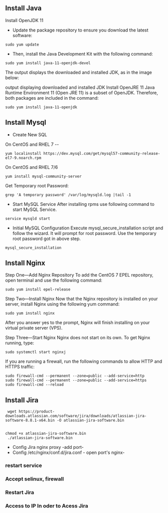 ## Install Java

Install OpenJDK 11
-  Update the package repository to ensure you download the latest software:
```
sudo yum update
```
-  Then, install the Java Development Kit with the following command:
```
sudo yum install java-11-openjdk-devel
```
The output displays the downloaded and installed JDK, as in the image below:

output displaying downloaded and installed JDK
Install OpenJRE 11
Java Runtime Environment 11 (Open JRE 11) is a subset of OpenJDK. Therefore, both packages are included in the command:

```
sudo yum install java-11-openjdk
```

## Install Mysql
- Create New SQL 

On CentOS and RHEL 7 -- 
```
yum localinstall https://dev.mysql.com/get/mysql57-community-release-el7-9.noarch.rpm
```

On CentOS and RHEL 7/6

```
yum install mysql-community-server
```

Get Temporary root Password:

```
grep 'A temporary password' /var/log/mysqld.log |tail -1
```
-  Start MySQL Service
After installing rpms use following command to start MySQL Service.

```
service mysqld start
```
- Initial MySQL Configuration
Execute mysql_secure_installation script and follow the wizard. It will prompt for root password. Use the temporary root password got in above step.

```
mysql_secure_installation
```
## Install Nginx

Step One—Add Nginx Repository
To add the CentOS 7 EPEL repository, open terminal and use the following command:

```
sudo yum install epel-release
```
Step Two—Install Nginx
Now that the Nginx repository is installed on your server, install Nginx using the following yum command:

```
sudo yum install nginx
```
After you answer yes to the prompt, Nginx will finish installing on your virtual private server (VPS).

Step Three—Start Nginx
Nginx does not start on its own. To get Nginx running, type:

```
sudo systemctl start nginxj
```
If you are running a firewall, run the following commands to allow HTTP and HTTPS traffic:

```
sudo firewall-cmd --permanent --zone=public --add-service=http 
sudo firewall-cmd --permanent --zone=public --add-service=https
sudo firewall-cmd --reload
```
## Install Jira

```
 wget https://product-downloads.atlassian.com/software/jira/downloads/atlassian-jira-software-8.8.1-x64.bin -O atlassian-jira-software.bin
 
 ```
 
 ```
 chmod +x atlassian-jira-software.bin
  ./atlassian-jira-software.bin
 ```
 
- Config Jira nginx proxy -add port-
- Config /etc/nginx/conf.d/jira.conf - open port's nginx-
### restart service
### Accept selinux, firewall
### Restart Jira
### Access to IP In oder to Acess Jira
